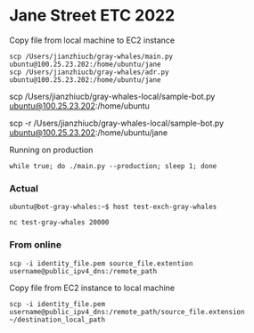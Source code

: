 # Jane Street ETC 2022
Copy file from local machine to EC2 instance
```shell
scp /Users/jianzhiucb/gray-whales/main.py ubuntu@100.25.23.202:/home/ubuntu/jane
scp /Users/jianzhiucb/gray-whales/adr.py ubuntu@100.25.23.202:/home/ubuntu/jane
```

scp /Users/jianzhiucb/gray-whales-local/sample-bot.py ubuntu@100.25.23.202:/home/ubuntu

scp -r /Users/jianzhiucb/gray-whales-local/sample-bot.py ubuntu@100.25.23.202:/home/ubuntu/jane

Running on production
```production
while true; do ./main.py --production; sleep 1; done
```

### Actual

```shell
ubuntu@bot-gray-whales:~$ host test-exch-gray-whales
```
```shell
nc test-gray-whales 20000
```


### From online


```shell
scp -i identity_file.pem source_file.extention username@public_ipv4_dns:/remote_path
```

Copy file from EC2 instance to local machine
```
scp -i identity_file.pem username@public_ipv4_dns:/remote_path/source_file.extension ~/destination_local_path
```
